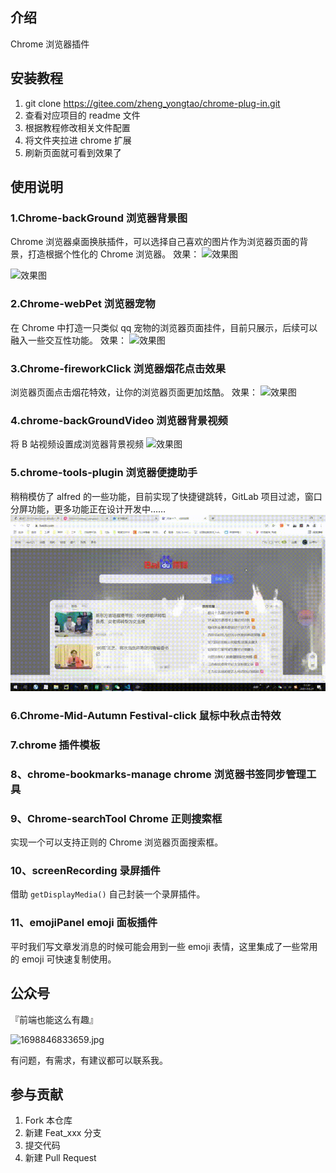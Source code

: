 ## 介绍

Chrome 浏览器插件

## 安装教程

1.  git clone https://gitee.com/zheng_yongtao/chrome-plug-in.git
2.  查看对应项目的 readme 文件
3.  根据教程修改相关文件配置
4.  将文件夹拉进 chrome 扩展
5.  刷新页面就可看到效果了

## 使用说明

### 1.Chrome-backGround 浏览器背景图

Chrome 浏览器桌面换肤插件，可以选择自己喜欢的图片作为浏览器页面的背景，打造根据个性化的 Chrome 浏览器。
效果：
![效果图](https://img-blog.csdnimg.cn/6189930ddc604353a4a0f6f87e820497.png?x-oss-process=image/watermark,type_d3F5LXplbmhlaQ,shadow_50,text_Q1NETiBAU0FET05fanVuZw==,size_20,color_FFFFFF,t_70,g_se,x_16#pic_center)

![效果图](https://img-blog.csdnimg.cn/347270b3d6774c5e9568633dc74d3795.png?x-oss-process=image/watermark,type_d3F5LXplbmhlaQ,shadow_50,text_Q1NETiBAU0FET05fanVuZw==,size_12,color_FFFFFF,t_70,g_se,x_16#pic_center)

### 2.Chrome-webPet 浏览器宠物

在 Chrome 中打造一只类似 qq 宠物的浏览器页面挂件，目前只展示，后续可以融入一些交互性功能。
效果：
![效果图](https://i.loli.net/2021/08/17/npO4dhj1kbH9WMg.png "在这里输入图片标题")

### 3.Chrome-fireworkClick 浏览器烟花点击效果

浏览器页面点击烟花特效，让你的浏览器页面更加炫酷。
效果：
![效果图](https://i.loli.net/2021/08/17/zyP1bUQg4vDRpuT.png "在这里输入图片标题")

### 4.chrome-backGroundVideo 浏览器背景视频

将 B 站视频设置成浏览器背景视频
![效果图](https://img-blog.csdnimg.cn/286b84897cc144b5a77006bd4d1874b0.gif#pic_center "在这里输入图片标题")

### 5.chrome-tools-plugin 浏览器便捷助手

稍稍模仿了 alfred 的一些功能，目前实现了快捷键跳转，GitLab 项目过滤，窗口分屏功能，更多功能正在设计开发中……
![输入图片说明](Chrome-tools-plugin/readmeImg/%E5%BF%AB%E6%8D%B7%E8%B7%B3%E8%BD%AC.gif)

### 6.Chrome-Mid-Autumn Festival-click 鼠标中秋点击特效

### 7.chrome 插件模板

### 8、chrome-bookmarks-manage chrome 浏览器书签同步管理工具

### 9、Chrome-searchTool Chrome 正则搜索框

实现一个可以支持正则的 Chrome 浏览器页面搜索框。

### 10、screenRecording 录屏插件

借助 `getDisplayMedia()` 自己封装一个录屏插件。

### 11、emojiPanel emoji 面板插件

平时我们写文章发消息的时候可能会用到一些 emoji 表情，这里集成了一些常用的 emoji 可快速复制使用。

## 公众号

『前端也能这么有趣』

![1698846833659.jpg](https://gitee.com/jyeontostore/img-bed/raw/master/img/1698846833659.jpg)

有问题，有需求，有建议都可以联系我。

## 参与贡献

1.  Fork 本仓库
2.  新建 Feat_xxx 分支
3.  提交代码
4.  新建 Pull Request
